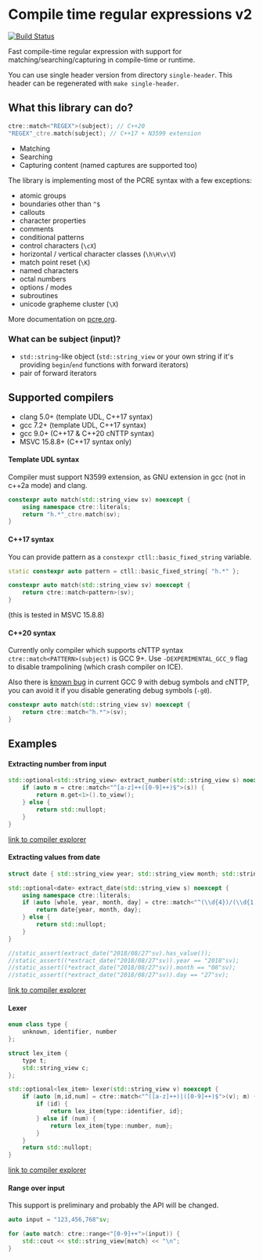 # Compile time regular expressions v2

[![Build Status](https://travis-ci.org/hanickadot/compile-time-regular-expressions.svg?branch=master)](https://travis-ci.org/hanickadot/compile-time-regular-expressions)

Fast compile-time regular expression with support for matching/searching/capturing in compile-time or runtime.

You can use single header version from directory `single-header`. This header can be regenerated with `make single-header`.

## What this library can do?

```c++
ctre::match<"REGEX">(subject); // C++20
"REGEX"_ctre.match(subject); // C++17 + N3599 extension
```

* Matching
* Searching
* Capturing content (named captures are supported too)

The library is implementing most of the PCRE syntax with a few exceptions:

* atomic groups
* boundaries other than `^$`
* callouts
* character properties
* comments
* conditional patterns
* control characters (`\cX`)
* horizontal / vertical character classes (`\h\H\v\V`)
* match point reset (`\K`)
* named characters
* octal numbers
* options / modes
* subroutines
* unicode grapheme cluster (`\X`) 

More documentation on [pcre.org](https://www.pcre.org/current/doc/html/pcre2syntax.html). 

### What can be subject (input)?

* `std::string`-like object (`std::string_view` or your own string if it's providing `begin`/`end` functions with forward iterators)
* pair of forward iterators

## Supported compilers

* clang 5.0+ (template UDL, C++17 syntax)
* gcc 7.2+ (template UDL, C++17 syntax)
* gcc 9.0+ (C++17 & C++20 cNTTP syntax)
* MSVC 15.8.8+ (C++17 syntax only)

#### Template UDL syntax

Compiler must support N3599 extension, as GNU extension in gcc (not in c++2a mode) and clang.

```c++
constexpr auto match(std::string_view sv) noexcept {
	using namespace ctre::literals;
	return "h.*"_ctre.match(sv);
}
```

#### C++17 syntax

You can provide pattern as a `constexpr ctll::basic_fixed_string` variable.

```c++
static constexpr auto pattern = ctll::basic_fixed_string{ "h.*" };

constexpr auto match(std::string_view sv) noexcept {
	return ctre::match<pattern>(sv);
}
```

(this is tested in MSVC 15.8.8)

#### C++20 syntax

Currently only compiler which supports cNTTP syntax `ctre::match<PATTERN>(subject)` is GCC 9+. Use `-DEXPERIMENTAL_GCC_9` flag to disable trampolining (which crash compiler on ICE).

Also there is [known bug](https://gcc.gnu.org/bugzilla/show_bug.cgi?id=88534) in current GCC 9 with debug symbols and cNTTP, you can avoid it if you disable generating debug symbols (`-g0`). 

```c++
constexpr auto match(std::string_view sv) noexcept {
	return ctre::match<"h.*">(sv);
}
```

## Examples

#### Extracting number from input
```c++
std::optional<std::string_view> extract_number(std::string_view s) noexcept {
    if (auto m = ctre::match<"^[a-z]++([0-9]++)$">(s)) {
        return m.get<1>().to_view();
    } else {
        return std::nullopt;
    }
}
```
[link to compiler explorer](https://gcc.godbolt.org/z/5U67_e)


#### Extracting values from date
```c++
struct date { std::string_view year; std::string_view month; std::string_view day; };

std::optional<date> extract_date(std::string_view s) noexcept {
    using namespace ctre::literals;
    if (auto [whole, year, month, day] = ctre::match<"^(\\d{4})/(\\d{1,2}+)/(\\d{1,2}+)$">(s); whole) {
        return date{year, month, day};
    } else {
        return std::nullopt;
    }
}

//static_assert(extract_date("2018/08/27"sv).has_value());
//static_assert((*extract_date("2018/08/27"sv)).year == "2018"sv);
//static_assert((*extract_date("2018/08/27"sv)).month == "08"sv);
//static_assert((*extract_date("2018/08/27"sv)).day == "27"sv);
```
[link to compiler explorer](https://gcc.godbolt.org/z/x64CVp)

#### Lexer
```c++
enum class type {
    unknown, identifier, number
};

struct lex_item {
    type t;
    std::string_view c;
};

std::optional<lex_item> lexer(std::string_view v) noexcept {
    if (auto [m,id,num] = ctre::match<"^([a-z]++)|([0-9]++)$">(v); m) {
        if (id) {
            return lex_item{type::identifier, id};
        } else if (num) {
            return lex_item{type::number, num};
        }
    }
    return std::nullopt;
}
```
[link to compiler explorer](https://gcc.godbolt.org/z/PKTiCC)

#### Range over input

This support is preliminary and probably the API will be changed.

```c++
auto input = "123,456,768"sv;

for (auto match: ctre::range<"[0-9]++">(input)) {
	std::cout << std::string_view{match} << "\n";
}
```
